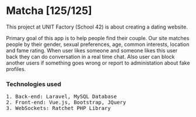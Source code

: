 # Matcha [125/125]
This project at UNIT Factory (School 42) is about creating a dating website.

Primary goal of this app is to help people find their couple. Our site matches people by their gender, sexual preferences, age, common interests, location and fame rating. When user likes someone and someone likes this user back they can do conversation in a real time chat. Also user can block another users if something goes wrong or report to administation about fake profiles.

### Technologies used
<pre>
1. Back-end: Laravel, MySQL Database
2. Front-end: Vue.js, Bootstrap, JQuery
3. WebSockets: Ratchet PHP Library
</pre>
